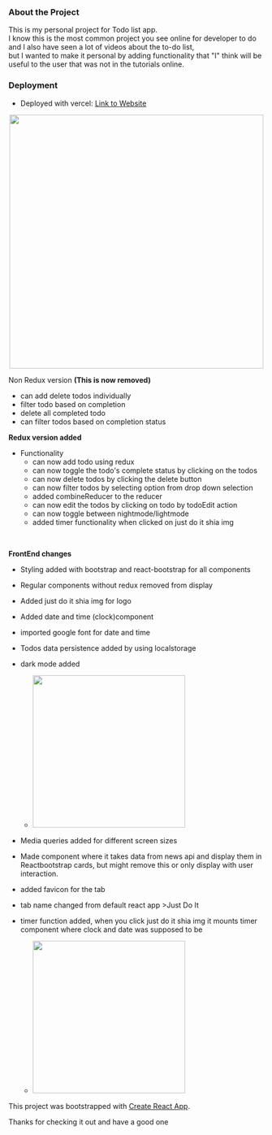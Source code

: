 
### About the Project
This is my personal project for Todo list app.<br/>
I know this is the most common project you see online for developer to do and I also have seen a lot of videos about the to-do list,<br/>
but I wanted to make it personal by adding functionality that "I" think will be useful to the user that was not in the tutorials online.

### Deployment

- Deployed with vercel: [Link to Website](https://todo-app-ten-smoky.vercel.app/)
 <p align="center">
<img  src="https://user-images.githubusercontent.com/87157585/147978196-85b9cf18-bd01-4f3f-9b61-a06c8cbc45d3.png" width="500">
</p>
 
Non Redux version 
**(This is now removed)**
- can add delete todos individually
- filter todo based on completion
- delete all completed todo
- can filter todos based on completion status



**Redux version added<br/>**
- Functionality
  - can now add todo using redux
  - can now toggle the todo's complete status by clicking on the todos
  - can now delete todos by clicking the delete button
  - can now filter todos by selecting option from drop down selection
  - added combineReducer to the reducer
  - can now edit the todos by clicking on todo by todoEdit action
  - can now toggle between nightmode/lightmode
  - added timer functionality when clicked on just do it shia img
<br/>

**FrontEnd changes<br/>**

 - Styling added with bootstrap and react-bootstrap for all components
 - Regular components without redux removed from display 
 - Added just do it shia img for logo
 - Added date and time (clock)component
 - imported google font for date and time
 - Todos data persistence added by using localstorage
 - dark mode added
   - <img  src="https://user-images.githubusercontent.com/87157585/147982392-b4db25ac-2e87-437d-84c1-74791f3837ed.gif" width="300">

 - Media queries added for different screen sizes
 - Made component where it takes data from news api and display them in Reactbootstrap cards, but might remove this or only display with user interaction.
 - added favicon for the tab
 - tab name changed from default react app >Just Do It
 - timer function added, when you click just do it shia img it mounts timer component where clock and date was supposed to be
   - <img  src="https://user-images.githubusercontent.com/87157585/148712489-bd3ddb3c-a978-4fd7-8a0c-c7e0780bf84e.gif" width="300">


This project was bootstrapped with [Create React App](https://github.com/facebook/create-react-app).

Thanks for checking it out and have a good one
